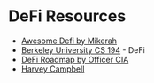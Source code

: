 # DeFi Resources

- [Awesome Defi by Mikerah](https://github.com/Mikerah/awesome-foundations-of-DeFi)
- [Berkeley University CS 194](http://rdi.berkeley.edu/berkeley-defi/f22) - DeFi
- [DeFi Roadmap by Officer CIA](https://github.com/OffcierCia/DeFi-Developer-Road-Map)
- [Harvey Campbell](https://www.youtube.com/@campbellharvey/playlists)
